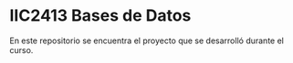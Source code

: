 # IIC2413 Bases de Datos

En este repositorio se encuentra el proyecto que se desarrolló durante el curso.
